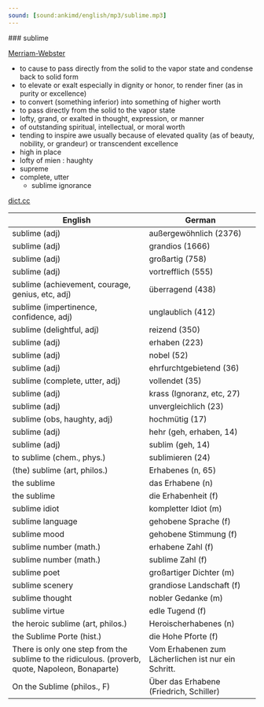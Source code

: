 ```yaml
---
sound: [sound:ankimd/english/mp3/sublime.mp3]
---
```


\### sublime

[Merriam-Webster](https://www.merriam-webster.com/dictionary/sublime)

- to cause to pass directly from the solid to the vapor state and condense back to solid form
- to elevate or exalt especially in dignity or honor, to render finer (as in purity or excellence)
- to convert (something inferior) into something of higher worth
- to pass directly from the solid to the vapor state
- lofty, grand, or exalted in thought, expression, or manner
- of outstanding spiritual, intellectual, or moral worth
- tending to inspire awe usually because of elevated quality (as of beauty, nobility, or grandeur) or transcendent excellence
- high in place
- lofty of mien : haughty
- supreme
- complete, utter
    - sublime ignorance

[dict.cc](https://www.dict.cc/sublime)

| English        | German       |
| -------------- | ------------ |
| sublime (adj) | außergewöhnlich (2376) |
| sublime (adj) | grandios (1666) |
| sublime (adj) | großartig (758) |
| sublime (adj) | vortrefflich (555) |
| sublime (achievement, courage, genius, etc, adj) | überragend (438) |
| sublime (impertinence, confidence, adj) | unglaublich (412) |
| sublime (delightful, adj) | reizend (350) |
| sublime (adj) | erhaben (223) |
| sublime (adj) | nobel (52) |
| sublime (adj) | ehrfurchtgebietend (36) |
| sublime (complete, utter, adj) | vollendet (35) |
| sublime (adj) | krass (Ignoranz, etc, 27) |
| sublime (adj) | unvergleichlich (23) |
| sublime (obs, haughty, adj) | hochmütig (17) |
| sublime (adj) | hehr (geh, erhaben, 14) |
| sublime (adj) | sublim (geh, 14) |
| to sublime (chem., phys.) | sublimieren (24) |
| (the) sublime (art, philos.) | Erhabenes (n, 65) |
| the sublime | das Erhabene (n) |
| the sublime | die Erhabenheit (f) |
| sublime idiot | kompletter Idiot (m) |
| sublime language | gehobene Sprache (f) |
| sublime mood | gehobene Stimmung (f) |
| sublime number (math.) | erhabene Zahl (f) |
| sublime number (math.) | sublime Zahl (f) |
| sublime poet | großartiger Dichter (m) |
| sublime scenery | grandiose Landschaft (f) |
| sublime thought | nobler Gedanke (m) |
| sublime virtue | edle Tugend (f) |
| the heroic sublime (art, philos.) | Heroischerhabenes (n) |
| the Sublime Porte (hist.) | die Hohe Pforte (f) |
| There is only one step from the sublime to the ridiculous. (proverb, quote, Napoleon, Bonaparte) | Vom Erhabenen zum Lächerlichen ist nur ein Schritt. |
| On the Sublime (philos., F) | Über das Erhabene (Friedrich, Schiller) |
